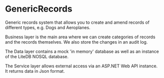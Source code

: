 # GenericRecords

Generic records system that allows you to create and amend records of different types, e.g. Dogs and Aeroplanes.

Business layer is the main area where we can create categories of records and the records themselves. We also store the changes in an audit log.

The Data layer contains a mock 'in memory' database as well as an instance of the LiteDB NOSQL database.

The Service layer allows external access via an ASP.NET Web API instance. It returns data in Json format.

